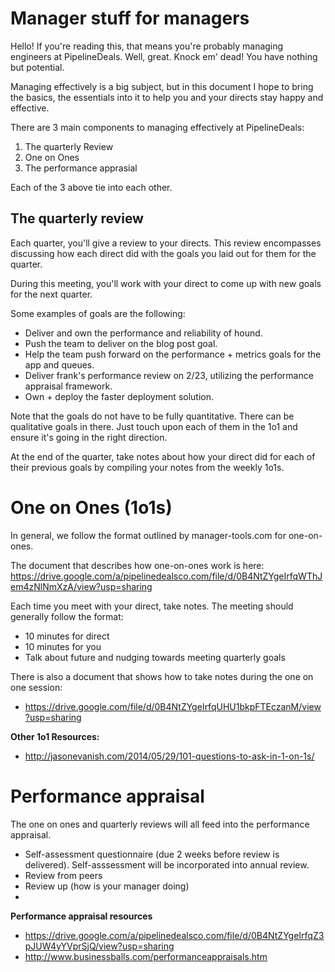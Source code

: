 # Manager stuff for managers

Hello!  If you're reading this, that means you're probably managing engineers at PipelineDeals.  Well, great.  Knock em' dead!  You have nothing but potential.

Managing effectively is a big subject, but in this document I hope to bring the basics, the essentials into it to help you and your directs stay happy and effective.

There are 3 main components to managing effectively at PipelineDeals:

1.  The quarterly Review
2.  One on Ones
3.  The performance apprasial

Each of the 3 above tie into each other.

## The quarterly review

Each quarter, you'll give a review to your directs.  This review encompasses discussing how each direct did with the goals you laid out for them for the quarter.

During this meeting, you'll work with your direct to come up with new goals for the next quarter.

Some examples of goals are the following:

* Deliver and own the performance and reliability of hound.
* Push the team to deliver on the blog post goal.
* Help the team push forward on the performance + metrics goals for the app and queues.
* Deliver frank's performance review on 2/23, utilizing the performance appraisal framework.
* Own + deploy the faster deployment solution.

Note that the goals do not have to be fully quantitative.  There can be qualitative goals in there.  Just touch upon each of them in the 1o1 and ensure it's going in the right direction.

At the end of the quarter, take notes about how your direct did for each of their previous goals by compiling your notes from the weekly 1o1s.

# One on Ones (1o1s)

In general, we follow the format outlined by manager-tools.com for one-on-ones.

The document that describes how one-on-ones work is here: https://drive.google.com/a/pipelinedealsco.com/file/d/0B4NtZYgeIrfqWThJem4zNlNmXzA/view?usp=sharing

Each time you meet with your direct, take notes.  The meeting should generally follow the format:

* 10 minutes for direct
* 10 minutes for you
* Talk about future and nudging towards meeting quarterly goals

There is also a document that shows how to take notes during the one on one session:

* https://drive.google.com/file/d/0B4NtZYgeIrfqUHU1bkpFTEczanM/view?usp=sharing

**Other 1o1 Resources:**

* http://jasonevanish.com/2014/05/29/101-questions-to-ask-in-1-on-1s/

# Performance appraisal

The one on ones and quarterly reviews will all feed into the performance appraisal.

* Self-assessment questionnaire (due 2 weeks before review is delivered).  Self-asssessment will be incorporated into annual review.
* Review from peers
* Review up (how is your manager doing)
*

**Performance appraisal resources**

* https://drive.google.com/a/pipelinedealsco.com/file/d/0B4NtZYgeIrfqZ3pJUW4yYVprSjQ/view?usp=sharing
* http://www.businessballs.com/performanceappraisals.htm

